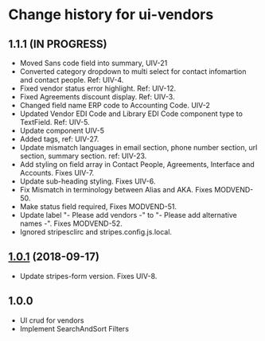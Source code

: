 # Change history for ui-vendors

## 1.1.1 (IN PROGRESS)
* Moved Sans code field into summary, UIV-21
* Converted category dropdown to multi select for contact infomartion and contact people. Ref: UIV-4.
* Fixed vendor status error highlight. Ref: UIV-12.
* Fixed Agreements discount display. Ref: UIV-3.
* Changed field name ERP code to Accounting Code. UIV-2
* Updated Vendor EDI Code and Library EDI Code component type to TextField. Ref: UIV-5.
* Update component UIV-5
* Added tags, ref: UIV-27.
* Update mismatch languages in email section, phone number section, url section, summary section. ref: UIV-23.
* Add styling on field array in Contact People, Agreements, Interface and Accounts. Fixes UIV-7.
* Update sub-heading styling. Fixes UIV-6.
* Fix Mismatch in terminology between Alias and AKA. Fixes MODVEND-50.
* Make status field required, Fixes MODVEND-51.
* Update label "- Please add vendors -" to "- Please add alternative names -". Fixes MODVEND-52.
* Ignored stripesclirc and stripes.config.js.local. 

## [1.0.1](https://github.com/folio-org/ui-vendors/tree/v1.0.1) (2018-09-17)
* Update stripes-form version. Fixes UIV-8.

## 1.0.0
* UI crud for vendors
* Implement SearchAndSort Filters